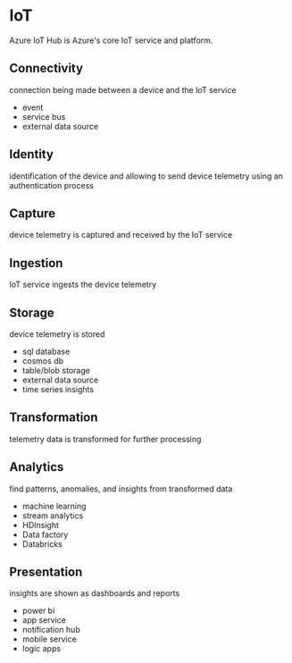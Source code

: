 # IoT

Azure IoT Hub is Azure's core IoT service and platform.

## Connectivity
connection being made between a device and the IoT service
- event
- service bus
- external data source

## Identity
identification of the device and allowing to send device telemetry using an authentication process

## Capture
device telemetry is captured and received by the IoT service

## Ingestion
IoT service ingests the device telemetry

## Storage
device telemetry is stored
- sql database
- cosmos db
- table/blob storage
- external data source
- time series insights

## Transformation
telemetry data is transformed for further processing

## Analytics
find patterns, anomalies, and insights from transformed data
- machine learning
- stream analytics
- HDInsight
- Data factory
- Databricks

## Presentation
insights are shown as dashboards and reports
- power bi
- app service
- notification hub
- mobile service
- logic apps
